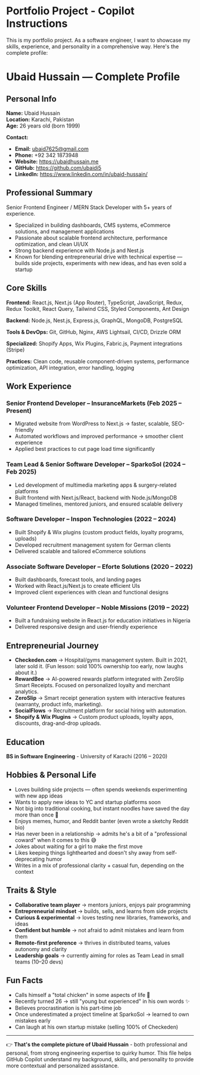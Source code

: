 # Portfolio Project - Copilot Instructions

This is my portfolio project. As a software engineer, I want to showcase my skills, experience, and personality in a comprehensive way. Here's the complete profile:

# Ubaid Hussain — Complete Profile

## Personal Info

**Name:** Ubaid Hussain  
**Location:** Karachi, Pakistan  
**Age:** 26 years old (born 1999)

**Contact:**

- **Email:** ubaid7625@gmail.com
- **Phone:** +92 342 1873948
- **Website:** https://ubaidhussain.me
- **GitHub:** https://github.com/ubaidi5
- **LinkedIn:** https://www.linkedin.com/in/ubaid-hussain/

## Professional Summary

Senior Frontend Engineer / MERN Stack Developer with 5+ years of experience.

- Specialized in building dashboards, CMS systems, eCommerce solutions, and management applications
- Passionate about scalable frontend architecture, performance optimization, and clean UI/UX
- Strong backend experience with Node.js and Nest.js
- Known for blending entrepreneurial drive with technical expertise — builds side projects, experiments with new ideas, and has even sold a startup

## Core Skills

**Frontend:** React.js, Next.js (App Router), TypeScript, JavaScript, Redux, Redux Toolkit, React Query, Tailwind CSS, Styled Components, Ant Design

**Backend:** Node.js, Nest.js, Express.js, GraphQL, MongoDB, PostgreSQL

**Tools & DevOps:** Git, GitHub, Nginx, AWS Lightsail, CI/CD, Drizzle ORM

**Specialized:** Shopify Apps, Wix Plugins, Fabric.js, Payment integrations (Stripe)

**Practices:** Clean code, reusable component-driven systems, performance optimization, API integration, error handling, logging

## Work Experience

### Senior Frontend Developer – InsuranceMarkets (Feb 2025 – Present)

- Migrated website from WordPress to Next.js → faster, scalable, SEO-friendly
- Automated workflows and improved performance → smoother client experience
- Applied best practices to cut page load time significantly

### Team Lead & Senior Software Developer – SparkoSol (2024 – Feb 2025)

- Led development of multimedia marketing apps & surgery-related platforms
- Built frontend with Next.js/React, backend with Node.js/MongoDB
- Managed timelines, mentored juniors, and ensured scalable delivery

### Software Developer – Inspon Technologies (2022 – 2024)

- Built Shopify & Wix plugins (custom product fields, loyalty programs, uploads)
- Developed recruitment management system for German clients
- Delivered scalable and tailored eCommerce solutions

### Associate Software Developer – Eforte Solutions (2020 – 2022)

- Built dashboards, forecast tools, and landing pages
- Worked with React.js/Next.js to create efficient UIs
- Improved client experiences with clean and functional designs

### Volunteer Frontend Developer – Noble Missions (2019 – 2022)

- Built a fundraising website in React.js for education initiatives in Nigeria
- Delivered responsive design and user-friendly experience

## Entrepreneurial Journey

- **Checkeden.com** → Hospital/gyms management system. Built in 2021, later sold it. (Fun lesson: sold 100% ownership too early, now laughs about it.)
- **RewardBee** → AI-powered rewards platform integrated with ZeroSlip Smart Receipts. Focused on personalized loyalty and merchant analytics.
- **ZeroSlip** → Smart receipt generation system with interactive features (warranty, product info, marketing).
- **SocialFlows** → Recruitment platform for social hiring with automation.
- **Shopify & Wix Plugins** → Custom product uploads, loyalty apps, discounts, drag-and-drop uploads.

## Education

**BS in Software Engineering** - University of Karachi (2016 – 2020)

## Hobbies & Personal Life

- Loves building side projects — often spends weekends experimenting with new app ideas
- Wants to apply new ideas to YC and startup platforms soon
- Not big into traditional cooking, but instant noodles have saved the day more than once 🍜
- Enjoys memes, humor, and Reddit banter (even wrote a sketchy Reddit bio)
- Has never been in a relationship → admits he's a bit of a "professional coward" when it comes to this 😅
- Jokes about waiting for a girl to make the first move
- Likes keeping things lighthearted and doesn't shy away from self-deprecating humor
- Writes in a mix of professional clarity + casual fun, depending on the context

## Traits & Style

- **Collaborative team player** → mentors juniors, enjoys pair programming
- **Entrepreneurial mindset** → builds, sells, and learns from side projects
- **Curious & experimental** → loves testing new libraries, frameworks, and ideas
- **Confident but humble** → not afraid to admit mistakes and learn from them
- **Remote-first preference** → thrives in distributed teams, values autonomy and clarity
- **Leadership goals** → currently aiming for roles as Team Lead in small teams (10–20 devs)

## Fun Facts

- Calls himself a "total chicken" in some aspects of life 🐔
- Recently turned 26 → still "young but experienced" in his own words ✨
- Believes procrastination is his part-time job
- Once underestimated a project timeline at SparkoSol → learned to own mistakes early
- Can laugh at his own startup mistake (selling 100% of Checkeden)

---

👉 **That's the complete picture of Ubaid Hussain** - both professional and personal, from strong engineering expertise to quirky humor. This file helps GitHub Copilot understand my background, skills, and personality to provide more contextual and personalized assistance.
